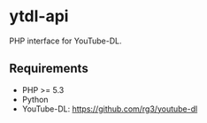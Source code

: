 # ytdl-api
PHP interface for YouTube-DL.

## Requirements
* PHP >= 5.3
* Python
* YouTube-DL: https://github.com/rg3/youtube-dl